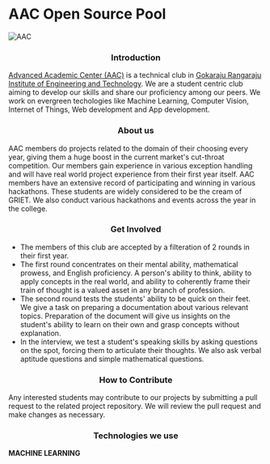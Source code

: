 # AAC Open Source Pool

![AAC](https://imgur.com/3ct1eKF)

### <p align="center">Introduction</p>
[Advanced Academic Center (AAC)](https://www.aacgriet.com/) is a technical club in [Gokaraju Rangaraju Institute of Engineering and Technology](https://www.griet.ac.in/). We are a student centric club aiming to develop our skills and share our proficiency among our peers. We work on evergreen techologies like Machine Learning, Computer Vision, Internet of Things, Web development and App development.

### <p align="center">About us</P>
AAC members do projects related to the domain of their choosing every year, giving them a huge boost in the current market's cut-throat competition. Our members gain experience in various exception handling and will have real world project experience from their first year itself. AAC members have an extensive record of participating and winning in various hackathons. These students are widely considered to be the cream of GRIET. We also conduct various hackathons and events across the year in the college. 

### <p align="center">Get Involved</p>
- The members of this club are accepted by a filteration of 2 rounds in their first year.
- The first round concentrates on their mental ability, mathematical prowess, and English proficiency. A person's ability to think, ability to apply concepts in the real world, and ability to coherently frame their train of thought is a valued asset in any branch of profession.
- The second round tests the students' ability to be quick on their feet. We give a task on preparing a documentation about various relevant topics. Preparation of the document will give us insights on the student's ability to learn on their own and grasp concepts without explanation.
- In the interview, we test a student's speaking skills by asking questions on the spot, forcing them to articulate their thoughts. We also ask verbal aptitude questions and simple mathematical questions.

### <p align="center">How to Contribute</p>
Any interested students may contribute to our projects by submitting a pull request to the related project repository. We will review the pull request and make changes as necessary. 

### <p align="center">Technologies we use</p>

<p align="left> 
  <img src="machine-learning-examples-applications.jpg" width="40px" height="40px" alt="ML"/> <b>MACHINE LEARNING</b>
</p>
